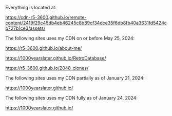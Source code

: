 Everything is located at: 

https://cdn-r5-3600.github.io/remote-content/2419f29c45db4eb46245c8b89cf34dce35f6db8fb40a3631fd5424cb727b1ce3/assets/


The following sites uses my CDN on or before May 25, 2024:

https://r5-3600.github.io/about-me/

https://1000yearslater.github.io/RetroDatabase/

https://r5-3600.github.io/2048_clones/

The following sites uses my CDN partially as of January 21, 2024:

https://1000yearslater.github.io/

The following sites uses my CDN fully as of January 24, 2024:

https://1000yearslater.github.io/
